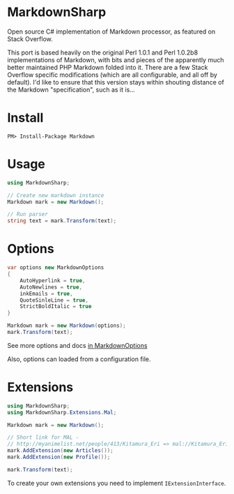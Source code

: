 # MarkdownSharp

Open source C# implementation of Markdown processor, as featured on Stack Overflow.

This port is based heavily on the original Perl 1.0.1 and Perl 1.0.2b8 implementations of Markdown, with bits and pieces of the apparently much better maintained PHP Markdown folded into it. There are a few Stack Overflow specific modifications (which are all configurable, and all off by default). I'd like to ensure that this version stays within shouting distance of the Markdown "specification", such as it is...

# Install
```
PM> Install-Package Markdown
```

# Usage
```C#
using MarkdownSharp;

// Create new markdown instance
Markdown mark = new Markdown();

// Run parser
string text = mark.Transform(text);
```

# Options
```C#
var options new MarkdownOptions 
{
    AutoHyperlink = true,
    AutoNewlines = true,
    inkEmails = true,
    QuoteSinleLine = true,
    StrictBoldItalic = true
}

Markdown mark = new Markdown(options);
mark.Transform(text);
```
See more options and docs [in MarkdownOptions](MarkdownSharp/MarkdownOptions.cs)

Also, options can loaded from a configuration file.

# Extensions
```C#
using MarkdownSharp;
using MarkdownSharp.Extensions.Mal;

Markdown mark = new Markdown();

// Short link for MAL - 
// http://myanimelist.net/people/413/Kitamura_Eri => mal://Kitamura_Eri
mark.AddExtension(new Articles()); 
mark.AddExtension(new Profile());

mark.Transform(text);
```

To create your own extensions you need to implement ```IExtensionInterface```.
